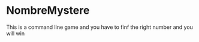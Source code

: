 # NombreMystere

This is a command line game and you have to finf the right number and you will win
